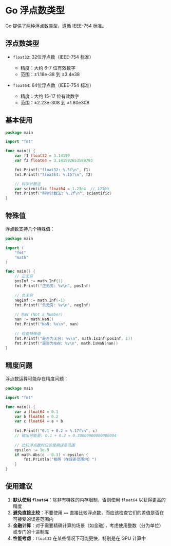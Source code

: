 # Go 浮点数类型

Go 提供了两种浮点数类型，遵循 IEEE-754 标准。

## 浮点数类型

- `float32`: 32位浮点数（IEEE-754 标准）
  - 精度：大约 6-7 位有效数字
  - 范围：±1.18e-38 到 ±3.4e38
  
- `float64`: 64位浮点数（IEEE-754 标准）
  - 精度：大约 15-17 位有效数字
  - 范围：±2.23e-308 到 ±1.80e308

## 基本使用

```go
package main

import "fmt"

func main() {
    var f1 float32 = 3.14159
    var f2 float64 = 3.141592653589793

    fmt.Printf("float32: %.5f\n", f1)
    fmt.Printf("float64: %.15f\n", f2)

    // 科学计数法
    var scientific float64 = 1.23e4  // 12300
    fmt.Printf("科学计数法: %.2f\n", scientific)
}
```

## 特殊值

浮点数支持几个特殊值：

```go
package main

import (
    "fmt"
    "math"
)

func main() {
    // 正无穷
    posInf := math.Inf(1)
    fmt.Printf("正无穷: %v\n", posInf)
    
    // 负无穷
    negInf := math.Inf(-1)
    fmt.Printf("负无穷: %v\n", negInf)
    
    // NaN (Not a Number)
    nan := math.NaN()
    fmt.Printf("NaN: %v\n", nan)
    
    // 检查特殊值
    fmt.Printf("是否为无穷: %v\n", math.IsInf(posInf, 1))
    fmt.Printf("是否为NaN: %v\n", math.IsNaN(nan))
}
```

## 精度问题

浮点数运算可能存在精度问题：

```go
package main

import "fmt"

func main() {
    var a float64 = 0.1
    var b float64 = 0.2
    var c float64 = a + b
    
    fmt.Printf("0.1 + 0.2 = %.17f\n", c)
    // 输出可能是: 0.1 + 0.2 = 0.30000000000000004
    
    // 比较浮点数时应该使用误差范围
    epsilon := 1e-9
    if math.Abs(c - 0.3) < epsilon {
        fmt.Println("相等（在误差范围内）")
    }
}
```

## 使用建议

1. **默认使用 `float64`**：除非有特殊的内存限制，否则使用 `float64` 以获得更高的精度
2. **避免直接比较**：不要使用 `==` 直接比较浮点数，而应该检查它们的差值是否在可接受的误差范围内
3. **金融计算**：对于需要精确计算的场景（如金融），考虑使用整数（分为单位）或专门的十进制库
4. **性能考虑**：`float32` 在某些情况下可能更快，特别是在 GPU 计算中